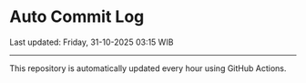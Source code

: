 # Auto Commit Log

Last updated: Friday, 31-10-2025 03:15 WIB

---

This repository is automatically updated every hour using GitHub Actions.
